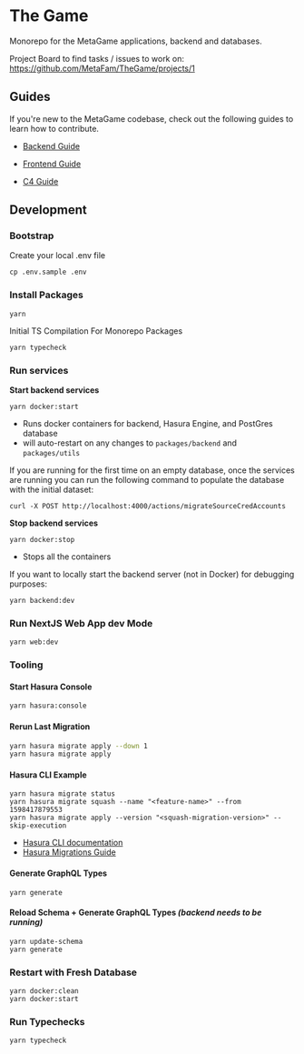 # The Game

Monorepo for the MetaGame applications, backend and databases.

Project Board to find tasks / issues to work on: https://github.com/MetaFam/TheGame/projects/1

## Guides

If you're new to the MetaGame codebase, check out the following guides to learn how to contribute.

- [Backend Guide](guides/BACKEND.md)

- [Frontend Guide](guides/FRONTEND.md)

- [C4 Guide](guides/C4.md)

## Development

### Bootstrap

Create your local .env file

```shell script
cp .env.sample .env
```

### Install Packages

```shell script
yarn
```

Initial TS Compilation For Monorepo Packages

```shell script
yarn typecheck
```

### Run services

**Start backend services**

```shell script
yarn docker:start
```

- Runs docker containers for backend, Hasura Engine, and PostGres database
- will auto-restart on any changes to `packages/backend` and `packages/utils`

If you are running for the first time on an empty database, once the services
are running you can run the following command to populate the database with
the initial dataset:

```shell script
curl -X POST http://localhost:4000/actions/migrateSourceCredAccounts
```

**Stop backend services**

```shell script
yarn docker:stop
```

- Stops all the containers

If you want to locally start the backend server (not in Docker) for debugging purposes:

```shell script
yarn backend:dev
```


### Run NextJS Web App dev Mode

```shell script
yarn web:dev
```

### Tooling

#### Start Hasura Console

```bash
yarn hasura:console
```

#### Rerun Last Migration

```bash
yarn hasura migrate apply --down 1
yarn hasura migrate apply
```

#### Hasura CLI Example

```shell script
yarn hasura migrate status
yarn hasura migrate squash --name "<feature-name>" --from 1598417879553
yarn hasura migrate apply --version "<squash-migration-version>" --skip-execution
```

* [Hasura CLI documentation](https://hasura.io/docs/1.0/graphql/manual/hasura-cli/index.html)
* [Hasura Migrations Guide](https://hasura.io/docs/1.0/graphql/manual/migrations/basics.html#migrations-basics)

#### Generate GraphQL Types

```shell script
yarn generate
```

#### Reload Schema + Generate GraphQL Types *(backend needs to be running)*

```shell script
yarn update-schema
yarn generate
```

### Restart with Fresh Database

```shell script
yarn docker:clean
yarn docker:start
```

### Run Typechecks

```shell script
yarn typecheck
```
